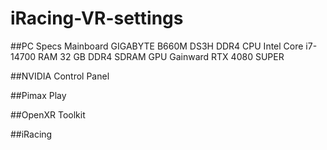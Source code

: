 # iRacing-VR-settings
##PC Specs
Mainboard  GIGABYTE B660M DS3H DDR4
CPU        Intel Core i7-14700
RAM        32 GB DDR4 SDRAM
GPU        Gainward RTX 4080 SUPER

##NVIDIA Control Panel

##Pimax Play

##OpenXR Toolkit

##iRacing
